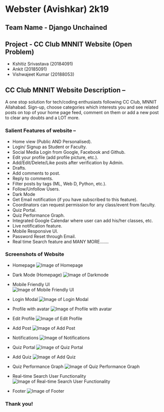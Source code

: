# Webster (Avishkar) 2k19
## Team Name - Django Unchained
## Project - CC Club MNNIT Website (Open Problem)
<ul>
	<li>Kshitiz Srivastava (20184091)</li>
	<li>Ankit (20185091)</li>
	<li>Vishwajeet Kumar (20188053)</li>
</ul>

## CC Club MNNIT Website Description – 
A one stop solution for tech/coding enthusiasts following CC Club, MNNIT Allahabad. Sign-up, choose categories which interests you and see related posts on top of your home page feed, comment on them or add a new post to clear any doubts and a LOT more.

### Salient Features of website –
* Home view (Public AND Personalised).
* Login/ Signup as Student or Faculty.
* Social Media Login from Google, Facebook and Github.
* Edit your profile (add profile picture, etc.).
* Add/Edit/Delete/Like posts after verification by Admin.
* Drafts.
* Add comments to post.
* Reply to comments.
* Filter posts by tags (ML, Web D, Python, etc.).
* Follow/Unfollow Users.
* Dark Mode
* Get Email notification (if you have subscribed to this feature).
* Coordinators can request permission for any class/event from faculty.
* Quiz Portal.
* Quiz Performance Graph.
* Integrated Google Calendar where user can add his/her classes, etc.
* Live notification feature.
* Mobile Responsive UI.
* Password Reset through Email.
* Real time Search feature and MANY MORE…….

### Screenshots of Website
* Homepage 
![Image of Homepage](./screenshots/home_page.png?raw=true)

* Dark Mode (Homepage)
![Image of Darkmode](./screenshots/dark_mode.png?raw=true)

* Mobile Friendly UI <br/>
![Image of Mobile Friendly UI](./screenshots/mobile_ui.png?raw=true)

* Login Modal
![Image of Login Modal](./screenshots/login_modal.png?raw=true)

* Profile with avatar 
![Image of Profile with avatar](./screenshots/profile_with_avatar.png?raw=true)

* Edit Profile 
![Image of Edit Profile](./screenshots/edit_profile.png?raw=true)

* Add Post
![Image of Add Post](./screenshots/add_post.png?raw=true)

* Notifications
![Image of Notifications](./screenshots/notifications.png?raw=true)

* Quiz Portal
![Image of Quiz Portal](./screenshots/quiz_portal.png?raw=true)

* Add Quiz
![Image of Add Quiz](./screenshots/add_quiz.png?raw=true)

* Quiz Performance Graph
![Image of Quiz Performance Graph](./screenshots/quiz_performance_graph.png?raw=true)

* Real-time Search User Functionality <br/>
![Image of Real-time Search User Functionality](./screenshots/search_user.png?raw=true)

* Footer
![Image of Footer](./screenshots/footer.png?raw=true)


### Thank you!
